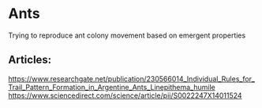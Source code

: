 # Ants

Trying to reproduce ant colony movement based on emergent properties

## Articles:
https://www.researchgate.net/publication/230566014_Individual_Rules_for_Trail_Pattern_Formation_in_Argentine_Ants_Linepithema_humile
https://www.sciencedirect.com/science/article/pii/S0022247X14011524
